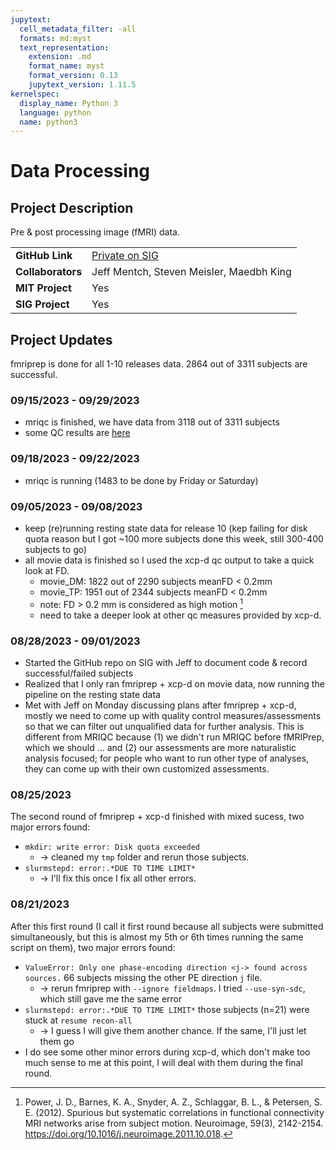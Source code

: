 ```yaml
---
jupytext:
  cell_metadata_filter: -all
  formats: md:myst
  text_representation:
    extension: .md
    format_name: myst
    format_version: 0.13
    jupytext_version: 1.11.5
kernelspec:
  display_name: Python 3
  language: python
  name: python3
---
```


# Data Processing

## Project Description
Pre & post processing image (fMRI) data.

| | |
| -------------- | ----------------------------- |
| **GitHub Link**  | [Private on SIG](https://github.com/sensein/hbn_fmri) |
| **Collaborators**| Jeff Mentch, Steven Meisler, Maedbh King|
| **MIT Project**  | Yes |
| **SIG Project**  | Yes |

## Project Updates

fmriprep is done for all 1-10 releases data. 2864 out of 3311 subjects are successful.

### 09/15/2023 - 09/29/2023
- mriqc is finished, we have data from 3118 out of 3311 subjects
- some QC results are [here](https://github.com/sensein/hbn_fmri/blob/main/code/qc/qc.ipynb)

### 09/18/2023 - 09/22/2023
- mriqc is running (1483 to be done by Friday or Saturday)

### 09/05/2023 - 09/08/2023
- keep (re)running resting state data for release 10 (kep failing for disk quota reason but I got ~100 more subjects done this week, still 300-400 subjects to go)
- all movie data is finished so I used the xcp-d qc output to take a quick look at FD.
  - movie_DM: 1822 out of 2290 subjects meanFD < 0.2mm
  - movie_TP: 1951 out of 2344 subjects meanFD < 0.2mm
  - note: FD > 0.2 mm is considered as high motion [^1] 
  - need to take a deeper look at other qc measures provided by xcp-d.

### 08/28/2023 - 09/01/2023
- Started the GitHub repo on SIG with Jeff to document code & record successful/failed subjects
- Realized that I only ran fmriprep + xcp-d on movie data, now running the pipeline on the resting state data
- Met with Jeff on Monday discussing plans after fmriprep + xcp-d, mostly we need to come up with quality control measures/assessments so that we can filter out unqualified data for further analysis. This is different from MRIQC because (1) we didn't run MRIQC before fMRIPrep, which we should ... and (2) our assessments are more naturalistic analysis focused; for people who want to run other type of analyses, they can come up with their own customized assessments.

### 08/25/2023
The second round of fmriprep + xcp-d finished with mixed sucess, two major errors found:
- `mkdir: write error: Disk quota exceeded` 
  - -> cleaned my `tmp` folder and rerun those subjects.
- `slurmstepd: error:.*DUE TO TIME LIMIT*`
  - -> I'll fix this once I fix all other errors.

### 08/21/2023
After this first round (I call it first round because all subjects were submitted simultaneously, but this is almost my 5th or 6th times running the same script on them), two major errors found:
- `ValueError: Only one phase-encoding direction <j-> found across sources.` 66 subjects missing the other PE direction `j` file. 
  - -> rerun fmriprep with `--ignore fieldmaps`. I tried `--use-syn-sdc`, which still gave me the same error
- `slurmstepd: error:.*DUE TO TIME LIMIT*` those subjects (n=21) were stuck at `resume recon-all`
  - -> I guess I will give them another chance. If the same, I'll just let them go
- I do see some other minor errors during xcp-d, which don't make too much sense to me at this point, I will deal with them during the final round.

[^1]: Power, J. D., Barnes, K. A., Snyder, A. Z., Schlaggar, B. L., & Petersen, S. E. (2012). Spurious but systematic correlations in functional connectivity MRI networks arise from subject motion. Neuroimage, 59(3), 2142-2154. https://doi.org/10.1016/j.neuroimage.2011.10.018.
